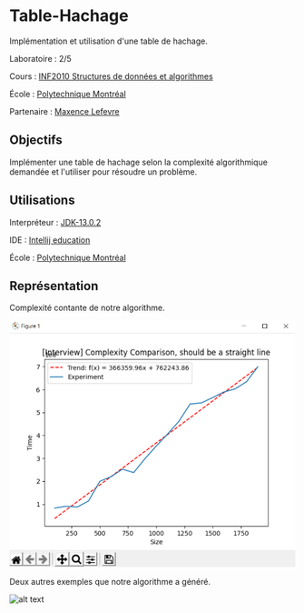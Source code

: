# Table-Hachage

Implémentation et utilisation d'une table de hachage.

Laboratoire : 2/5

Cours : [INF2010 Structures de données et algorithmes](https://www.polymtl.ca/programmes/cours/structures-de-donnees-et-algorithmes)

École : [Polytechnique Montréal](https://www.polymtl.ca)

Partenaire : [Maxence Lefevre](https://github.com/Solonioka)


## Objectifs

Implémenter une table de hachage selon la complexité algorithmique demandée et l'utiliser pour résoudre un problème.

## Utilisations

Interpréteur : [JDK-13.0.2](https://www.oracle.com/java/technologies/javase-jdk13-downloads.html)

IDE : [Intellij education](https://www.jetbrains.com/fr-fr/idea/download/#section=windows)

École : [Polytechnique Montréal](https://www.polymtl.ca)

## Représentation

Complexité contante de notre algorithme.

![alt text](https://github.com/TritzA/TableHachage/blob/master/images/complexité.PNG)

Deux autres exemples que notre algorithme a généré.

![alt text](https://github.com/TritzA/TableHachage/blob/master/images/2complexité.PNG)
